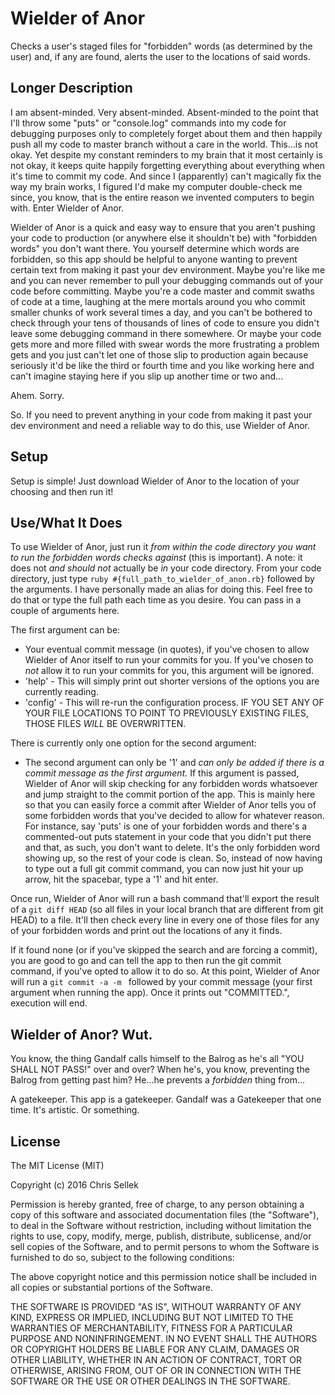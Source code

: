 # Wielder of Anor
Checks a user's staged files for "forbidden" words (as determined by the user)
and, if any are found, alerts the user to the locations of said words.

## Longer Description
I am absent-minded. Very absent-minded. Absent-minded to the point that I'll
throw some "puts" or "console.log" commands into my code for debugging purposes
only to completely forget about them and then happily push all my code to
master branch without a care in the world. This...is not okay. Yet despite my
constant reminders to my brain that it most certainly is not okay, it keeps
quite happily forgetting everything about everything when it's time to commit
my code. And since I (apparently) can't magically fix the way my brain works, I
figured I'd make my computer double-check me since, you know, that is the entire
reason we invented computers to begin with. Enter Wielder of Anor.

Wielder of Anor is a quick and easy way to ensure that you aren't pushing your
code to production (or anywhere else it shouldn't be) with "forbidden words" you
don't want there. You yourself determine which words are forbidden, so this app
should be helpful to anyone wanting to prevent certain text from making it past
your dev environment. Maybe you're like me and you can never remember to pull
your debugging commands out of your code before committing. Maybe you're a code
master and commit swaths of code at a time, laughing at the mere mortals around
you who commit smaller chunks of work several times a day, and you can't be
bothered to check through your tens of thousands of lines of code to ensure you
didn't leave some debugging command in there somewhere. Or maybe your code gets
more and more filled with swear words the more frustrating a problem gets and
you just can't let one of those slip to production again because seriously it'd
be like the third or fourth time and you like working here and can't imagine
staying here if you slip up another time or two and...

Ahem. Sorry.

So. If you need to prevent anything in your code from making it past your dev
environment and need a reliable way to do this, use Wielder of Anor.

## Setup
Setup is simple! Just download Wielder of Anor to the location of your choosing
and then run it!

## Use/What It Does
To use Wielder of Anor, just run it *from within the code directory you want to
run the forbidden words checks against* (this is important). A note: it does not
*and should not* actually be *in* your code directory. From your code directory,
just type `ruby #{full_path_to_wielder_of_anon.rb}` followed by the arguments. I
have personally made an alias for doing this. Feel free to do that or type the
full path each time as you desire. You can pass in a couple of arguments here.

The first argument can be:

* Your eventual commit message (in quotes), if you've chosen to allow Wielder
  of Anor itself to run your commits for you. If you've chosen to *not* allow it
  to run your commits for you, this argument will be ignored.
* 'help' - This will simply print out shorter versions of the options you are
  currently reading.
* 'config' - This will re-run the configuration process. IF YOU SET ANY OF YOUR
  FILE LOCATIONS TO POINT TO PREVIOUSLY EXISTING FILES, THOSE FILES *WILL* BE
  OVERWRITTEN.
  
There is currently only one option for the second argument:

* The second argument can only be '1' and *can only be added if there is a
  commit message as the first argument.* If this argument is passed, Wielder of
  Anor will skip checking for any forbidden words whatsoever and jump straight
  to the commit portion of the app. This is mainly here so that you can easily
  force a commit after Wielder of Anor tells you of some forbidden words that
  you've decided to allow for whatever reason. For instance, say 'puts' is one
  of your forbidden words and there's a commented-out puts statement in your
  code that you didn't put there and that, as such, you don't want to delete.
  It's the only forbidden word showing up, so the rest of your code is clean.
  So, instead of now having to type out a full git commit command, you can now
  just hit your up arrow, hit the spacebar, type a '1' and hit enter.
  
Once run, Wielder of Anor will run a bash command that'll export the result of a
`git diff HEAD` (so all files in your local branch that are different from git
HEAD) to a file. It'll then check every line in every one of those files for any
of your forbidden words and print out the locations of any it finds.

If it found none (or if you've skipped the search and are forcing a commit), you
are good to go and can tell the app to then run the git commit command, if
you've opted to allow it to do so. At this point, Wielder of Anor will run a
`git commit -a -m ` followed by your commit message (your first argument when
running the app). Once it prints out "COMMITTED.", execution will end.

## Wielder of Anor? Wut.
You know, the thing Gandalf calls himself to the Balrog as he's all "YOU SHALL
NOT PASS!" over and over? When he's, you know, preventing the Balrog from
getting past him? He...he prevents a *forbidden* thing from...

A gatekeeper. This app is a gatekeeper. Gandalf was a Gatekeeper that one
time. It's artistic. Or something.

## License
The MIT License (MIT)

Copyright (c) 2016 Chris Sellek

Permission is hereby granted, free of charge, to any person obtaining a copy
of this software and associated documentation files (the "Software"), to deal
in the Software without restriction, including without limitation the rights
to use, copy, modify, merge, publish, distribute, sublicense, and/or sell
copies of the Software, and to permit persons to whom the Software is
furnished to do so, subject to the following conditions:

The above copyright notice and this permission notice shall be included in all
copies or substantial portions of the Software.

THE SOFTWARE IS PROVIDED "AS IS", WITHOUT WARRANTY OF ANY KIND, EXPRESS OR
IMPLIED, INCLUDING BUT NOT LIMITED TO THE WARRANTIES OF MERCHANTABILITY,
FITNESS FOR A PARTICULAR PURPOSE AND NONINFRINGEMENT. IN NO EVENT SHALL THE
AUTHORS OR COPYRIGHT HOLDERS BE LIABLE FOR ANY CLAIM, DAMAGES OR OTHER
LIABILITY, WHETHER IN AN ACTION OF CONTRACT, TORT OR OTHERWISE, ARISING FROM,
OUT OF OR IN CONNECTION WITH THE SOFTWARE OR THE USE OR OTHER DEALINGS IN THE
SOFTWARE.